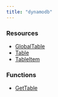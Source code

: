 ```yaml
---
title: "dynamodb"
---
```


<!-- WARNING: this file was generated by the Pulumi Terraform Bridge (tfgen) Tool. -->
<!-- Do not edit by hand unless you're certain you know what you are doing! -->

<style>
  table td p { margin-top: 0; margin-bottom: 0; }
</style>

<h3>Resources</h3>
<ul class="api">
    <li><a href="globaltable"><span class="symbol resource"></span>GlobalTable</a></li>
    <li><a href="table"><span class="symbol resource"></span>Table</a></li>
    <li><a href="tableitem"><span class="symbol resource"></span>TableItem</a></li>
</ul>

<h3>Functions</h3>
<ul class="api">
    <li><a href="gettable"><span class="symbol datasource"></span>GetTable</a></li>
</ul>

